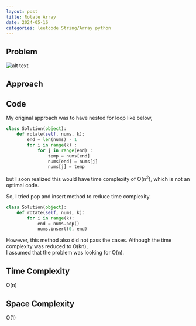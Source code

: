 ```yaml
---
layout: post
title: Rotate Array
date: 2024-05-16
categories: leetcode String/Array python
---
```

## Problem
![alt text](/blog/public/img/RotateArray.png)

## Approach


## Code
My original approach was to have nested for loop like below,
```python
class Solution(object):
    def rotate(self, nums, k):
        end = len(nums) - 1
        for i in range(k) :
            for j in range(end) :
                temp = nums[end]
                nums[end] = nums[j]
                nums[j] = temp 
```
but I soon realized this would have time complexity of O(n<sup>2</sup>), which is not an optimal code.  

So, I tried pop and insert method to reduce time complexity.
```python
class Solution(object):
    def rotate(self, nums, k):
        for i in range(k):
            end = nums.pop()
            nums.insert(0, end) 
```
However, this method also did not pass the cases. Although the time complexity was reduced to O(kn),  
I assumed that the problem was looking for O(n).
## Time Complexity
O(n)

## Space Complexity
O(1)
